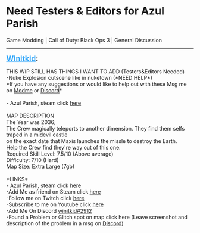 # Need Testers & Editors for Azul Parish
Game Modding | Call of Duty: Black Ops 3 | General Discussion

---
<strong style="font-size: 1.4em;"><span style="text-decoration: underline;text-decoration-color: #34a7f9;"><span style="color:#34a7f9;">Winitkid</span></span>:</strong>

<p>THIS  WIP STILL HAS THINGS I WANT TO ADD (Testers&amp;Editors Needed)<br />-Nuke Explosion cutscene like in nuketown (*NEED HELP*)<br />*If you have any suggestions or would like to help out with these Msg me on <a href="https://forum.modme.co/members/winitkid.87/">Modme</a> or <a href="https://discordapp.com/">Discord</a>*<br /><br />- Azul Parish, steam click <a href="https://steamcommunity.com/sharedfiles/filedetails/?id=1849119953&result=1">here</a><br /><br />MAP DESCRIPTION<br />The Year was 2036;<br />The Crew magically teleports to another dimension. They find them selfs traped in a midevil castle<br />on the exact date that Maxis launches the missle to destroy the Earth.<br />Help the Crew find they&#39;re way out of this one.<br />Required Skill Level: 7.5/10 (Above average)<br />Difficulty: 7/10 (Hard)<br />Map Size: Extra Large (7gb)<br /><br />*LINKS*<br />- Azul Parish, steam click <a href="https://steamcommunity.com/sharedfiles/filedetails/?id=1849119953&result=1">here</a><br />-Add Me as friend on Steam click <a href="https://steamcommunity.com/profiles/76561198353036610/">here</a><br />-Follow me on Twitch click <a href="https://www.twitch.tv/winitkid">here</a><br />-Subscribe to me on Youtube click <a href="https://www.youtube.com/channel/UCZWzLByUmjdj1Q9LQc3epnw?">here</a><br />-Add Me On Discord <a href="https://discordapp.com">winitkid#2912</a><br />-Found a Problem or Glitch spot on map click here (Leave screenshot and description of the problem in a msg on <a href="https://discordapp.com/">Discord</a>)</p>
